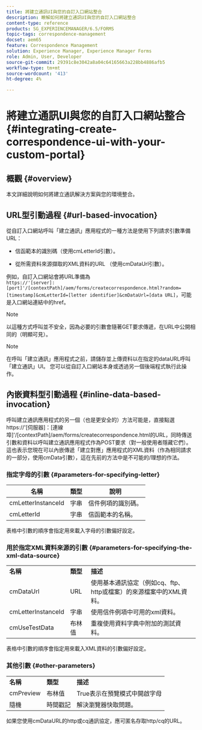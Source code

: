 ```yaml
---
title: 將建立通訊UI與您的自訂入口網站整合
description: 瞭解如何將建立通訊UI與您的自訂入口網站整合
content-type: reference
products: SG_EXPERIENCEMANAGER/6.5/FORMS
topic-tags: correspondence-management
docset: aem65
feature: Correspondence Management
solution: Experience Manager, Experience Manager Forms
role: Admin, User, Developer
source-git-commit: 29391c8e3042a8a04c64165663a228bb4886afb5
workflow-type: tm+mt
source-wordcount: '413'
ht-degree: 4%

---
```


# 將建立通訊UI與您的自訂入口網站整合{#integrating-create-correspondence-ui-with-your-custom-portal}

## 概觀 {#overview}

本文詳細說明如何將建立通訊解決方案與您的環境整合。

## URL型引動過程 {#url-based-invocation}

從自訂入口網站呼叫「建立通訊」應用程式的一種方法是使用下列請求引數準備URL：

* 信函範本的識別碼（使用cmLetterId引數）。

* 從所需資料來源擷取的XML資料的URL （使用cmDataUrl引數）。

例如，自訂入口網站會將URL準備為\
`https://'[server]:[port]'/[contextPath]/aem/forms/createcorrespondence.html?random=[timestamp]&cmLetterId=[letter identifier]&cmDataUrl=[data URL]`，可能是入口網站連結中的href。

>[!NOTE]
>
>以這種方式呼叫並不安全，因為必要的引數會隨著GET要求傳遞，在URL中公開相同的（明顯可見）。

>[!NOTE]
>
>在呼叫「建立通訊」應用程式之前，請儲存並上傳資料以在指定的dataURL呼叫「建立通訊」UI。 您可以從自訂入口網站本身或透過另一個後端程式執行此操作。

## 內嵌資料型引動過程 {#inline-data-based-invocation}

呼叫建立通訊應用程式的另一個（也是更安全的）方法可能是，直接點選https://&#39;[伺服器]：[連線埠]&#39;/[contextPath]/aem/forms/createcorrespondence.html的URL，同時傳送引數和資料以呼叫建立通訊應用程式作為POST要求（對一般使用者隱藏它們）。 這也表示您現在可以內嵌傳遞「建立對應」應用程式的XML資料（作為相同請求的一部分，使用cmData引數），這在先前的方法中是不可能的/理想的作法。

### 指定字母的引數 {#parameters-for-specifying-letter}

| **名稱** | **類型** | **說明** |
|---|---|---|
| cmLetterInstanceId | 字串 | 信件例項的識別碼。 |
| cmLetterId | 字串 | 信函範本的名稱。 |

表格中引數的順序會指定用來載入字母的引數偏好設定。

### 用於指定XML資料來源的引數 {#parameters-for-specifying-the-xml-data-source}

<table>
 <tbody>
  <tr>
   <td><strong>名稱</strong></td> 
   <td><strong>類型</strong></td> 
   <td><strong>描述</strong></td> 
  </tr>
  <tr>
   <td>cmDataUrl<br /> </td> 
   <td>URL</td> 
   <td>使用基本通訊協定（例如cq、ftp、http或檔案）的來源檔案中的XML資料。<br /> </td> 
  </tr>
  <tr>
   <td>cmLetterInstanceId</td> 
   <td>字串</td> 
   <td>使用信件例項中可用的xml資料。</td> 
  </tr>
  <tr>
   <td>cmUseTestData</td> 
   <td>布林值</td> 
   <td>重複使用資料字典中附加的測試資料。</td> 
  </tr>
 </tbody>
</table>

表格中引數的順序會指定用來載入XML資料的引數偏好設定。

### 其他引數 {#other-parameters}

<table>
 <tbody>
  <tr>
   <td><strong>名稱</strong></td> 
   <td><strong>類型</strong></td> 
   <td><strong>描述</strong></td> 
  </tr>
  <tr>
   <td>cmPreview<br /> </td> 
   <td>布林值</td> 
   <td>True表示在預覽模式中開啟字母<br /> </td> 
  </tr>
  <tr>
   <td>隨機</td> 
   <td>時間戳記</td> 
   <td>解決瀏覽器快取問題。</td> 
  </tr>
 </tbody>
</table>

如果您使用cmDataURL的http或cq通訊協定，應可匿名存取http/cq的URL。
